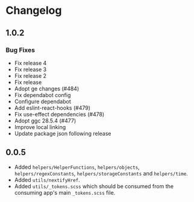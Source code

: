 # Changelog

## 1.0.2

### Bug Fixes

- Fix release 4
- Fix release 3
- Fix release 2
- Fix release
- Adopt ge changes (#484)
- Fix dependabot config
- Configure dependabot
- Add eslint-react-hooks (#479)
- Fix use-effect dependencies (#478)
- Adopt ggc 28.5.4 (#477)
- Improve local linking
- Update package json following release

## 0.0.5

- Added `helpers/HelperFunctions`, `helpers/objects`, `helpers/regexConstants`, `helpers/storageConstants` and `helpers/time`.
- Added `utils/nextifyHref`.
- Added `utils/_tokens.scss` which should be consumed from the consuming app's main `_tokens.scss` file.
